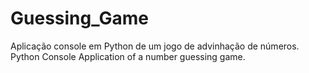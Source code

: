 # Guessing_Game
Aplicação console em Python de um jogo de advinhação de números. Python Console Application of a number guessing game.
